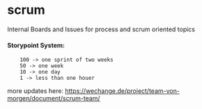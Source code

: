 # scrum
Internal Boards and Issues for process and scrum oriented topics

#### Storypoint System:

        100 -> one sprint of two weeks
        50 -> one week
        10 -> one day
        1 -> less than one houer
more updates here: https://wechange.de/project/team-von-morgen/document/scrum-team/
